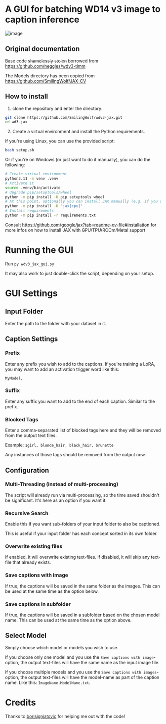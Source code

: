 # A GUI for batching WD14 v3 image to caption inference
![image](https://github.com/MNeMoNiCuZ/wdv3-jax-gui/assets/60541708/77f39500-107d-4d77-ac42-f255258f97fd)

## Original documentation
Base code ~~shamelessly stolen~~ borrowed from https://github.com/neggles/wdv3-timm

The Models directory has been copied from https://github.com/SmilingWolf/JAX-CV  

## How to install

1. clone the repository and enter the directory:
```sh
git clone https://github.com/SmilingWolf/wdv3-jax.git
cd wd3-jax
```

2. Create a virtual environment and install the Python requirements.

If you're using Linux, you can use the provided script:
```sh
bash setup.sh
```

Or if you're on Windows (or just want to do it manually), you can do the following:
```sh
# Create virtual environment
python3.11 -m venv .venv
# Activate it
source .venv/bin/activate
# Upgrade pip/setuptools/wheel
python -m pip install -U pip setuptools wheel
# At this point, optionally you can install JAX manually (e.g. if you are using an nVidia GPU)
python -m pip install -U "jax[cpu]"
# Install requirements
python -m pip install -r requirements.txt
```
Consult https://github.com/google/jax?tab=readme-ov-file#installation for more infos on how to install JAX with GPU/TPU/ROCm/Metal support

# Running the GUI
Run `py wdv3_jax_gui.py`

It may also work to just double-click the script, depending on your setup.

# GUI Settings
## Input Folder
Enter the path to the folder with your dataset in it.

## Caption Settings
### Prefix
Enter any prefix you wish to add to the captions. If you're training a LoRA, you may want to add an activation trigger word like this:

`MyModel, `

### Suffix
Enter any suffix you want to add to the end of each caption. Similar to the prefix.

### Blocked Tags
Enter a comma-separated list of blocked tags here and they will be removed from the output text files.

Example: `1girl, blonde_hair, black_hair, brunette`

Any instances of those tags should be removed from the output now.

## Configuration
### Multi-Threading (instead of multi-processing)
The script will already run via multi-processing, so the time saved shouldn't be significant. It's here as an option if you want it.

### Recursive Search
Enable this if you want sub-folders of your input folder to also be captioned.

This is useful if your input folder has each concept sorted in its own folder.

### Overwrite existing files
If enabled, it will overwrite existing text-files. If disabled, it will skip any text-file that already exists.

### Save captions with image
If true, the captions will be saved in the same folder as the images. This can be used at the same time as the option below.

### Save captions in subfolder
If true, the captions will be saved in a subfolder based on the chosen model name. This can be used at the same time as the option above.

## Select Model
Simply choose which model or models you wish to use.

If you choose only one model and you use the `Save captions with image`-option, the output text-files will have the same name as the input image file.

If you choose multiple models and you use the `Save captions with images`-option, the output text-files will have the model-name as part of the caption name. Like this: `ImageName.ModelName.txt`.

# Credits
Thanks to [borisignjatovic](https://github.com/borisignjatovic) for helping me out with the code!
